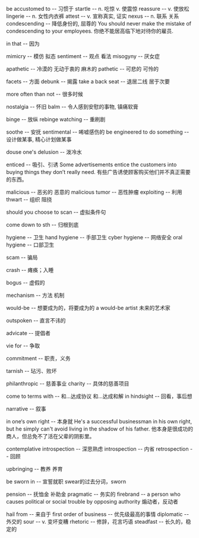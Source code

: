 be accustomed to -- 习惯于
startle -- n. 吃惊  v. 使震惊
reassure -- v. 使放松
lingerie -- n. 女性内衣裤
attest -- v. 宣称真实, 证实
nexus -- n. 联系 关系
condescending -- 降低身份的, 屈尊的
	You should never make the mistake of condescending to your employees.
	你绝不能居高临下地对待你的雇员.

in that -- 因为

mimicry -- 模仿 拟态
sentiment -- 观点 看法
misogyny -- 厌女症

apathetic -- 冷漠的 无动于衷的 麻木的
pathetic -- 可悲的 可怜的

facets -- 方面
debunk -- 揭露
take a back seat  -- 退居二线 居于次要

more often than not -- 很多时候

nostalgia -- 怀旧
balm  --  令人感到安慰的事物, 镇痛软膏

binge  --  放纵
rebinge watching  -- 重刷剧

soothe -- 安抚
sentimental -- 唏嘘感伤的
be engineered to do something -- 设计做某事, 精心计划做某事

douse one's delusion -- 泼冷水


enticed --  吸引、引诱
Some advertisements entice the customers into buying things they don’t really need.
有些广告诱使顾客购买他们并不真正需要的东西。

malicious -- 恶劣的 恶意的
malicious tumor -- 恶性肿瘤
exploiting -- 利用
thwart -- 组织 阻挠

should you choose to scan -- 虚拟条件句

come down to sth -- 归根到底

hygiene -- 卫生
hand hygiene -- 手部卫生
cyber hygiene -- 网络安全
oral hygiene -- 口部卫生

scam -- 骗局

crash -- 瘫痪；入睡

bogus -- 虚假的

mechanism -- 方法 机制

would-be -- 想要成为的，将要成为的
a would-be artist 未来的艺术家

outspoken -- 直言不讳的

advicate -- 提倡者

vie for -- 争取

commitment -- 职责，义务

tarnish -- 玷污、败坏

philanthropic -- 慈善事业
charity -- 具体的慈善项目


come to terms with -- 和...达成协议 和...达成和解
in hindsight -- 回看，事后想

narrative -- 叙事

in one‘s own right -- 本身就
He's a successful businessman in his own right, but he simply can't avoid living in the shadow of his father. 他本身是很成功的商人，但总免不了活在父辈的阴影里。

contemplative introspection -- 深思熟虑
introspection -- 内省
retrospection -- 回顾


upbringing -- 教养 养育

be sworn in --  宣誓就职
swear的过去分词，sworn

pension -- 抚恤金 补助金
pragmatic -- 务实的
firebrand -- a person who causes political or social trouble by opposing authority 煽动者，反动者

hail from -- 来自于
first order of business -- 优先级最高的事情
diplomatic -- 外交的
sour -- v. 变坏变糟
rhetoric -- 修辞，花言巧语
steadfast -- 长久的，稳定的